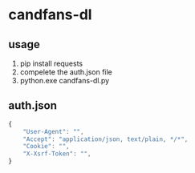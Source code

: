 # candfans-dl

## usage

1. pip install requests
2. compelete the auth.json file
3. python.exe candfans-dl.py

## auth.json

``` javascript
{
    "User-Agent": "",
    "Accept": "application/json, text/plain, */*",
    "Cookie": "",
    "X-Xsrf-Token": "",
}
